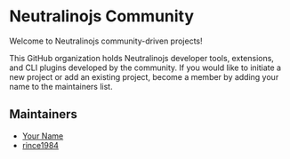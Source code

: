 # Neutralinojs Community

Welcome to Neutralinojs community-driven projects!

This GitHub organization holds Neutralinojs developer tools, extensions, and CLI plugins developed by the community. If you would like to initiate a new project or add an existing project, become a member by adding your name to the maintainers list.

## Maintainers

- [Your Name](https://github.com/#yourusername)
- [rince1984](https://github.com/#rince1984)
